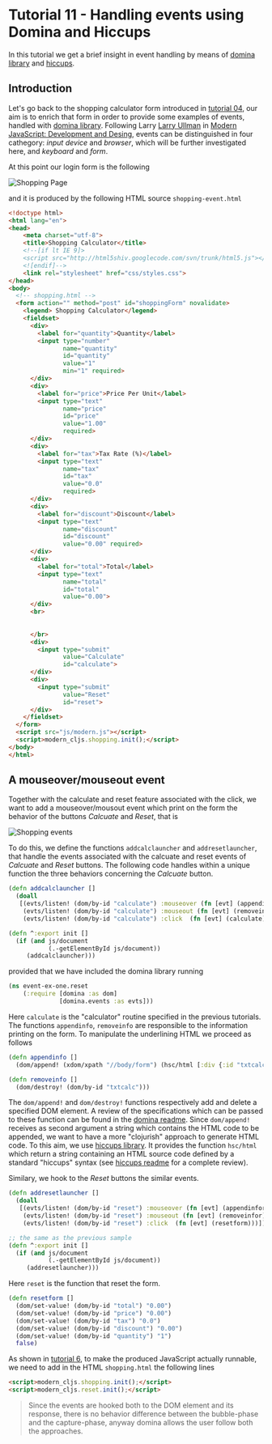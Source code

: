 # Tutorial 11 - Handling events using Domina and Hiccups

In this tutorial we get a brief insight in event handling by means of
[domina library][1] and [hiccups][2].

## Introduction

Let's go back to the shopping calculator form introduced in
[tutorial 04][3], our aim is to enrich that form in order to provide
some examples of events, handled with [domina library][1]. Following
Larry [Larry Ullman][5] in
[Modern JavaScript: Development and Desing][4], events can be
distinguished in four cathegory: *input device* and *browser*, which
will be further investigated here, and *keyboard* and *form*.

At this point our login form is the following 

![Shopping Page][6]

and it is produced by the following HTML source `shopping-event.html`

```html
<!doctype html>
<html lang="en">
<head>
    <meta charset="utf-8">
    <title>Shopping Calculator</title>
    <!--[if lt IE 9]>
    <script src="http://html5shiv.googlecode.com/svn/trunk/html5.js"></script>
    <![endif]-->
    <link rel="stylesheet" href="css/styles.css">
</head>
<body>
  <!-- shopping.html -->
  <form action="" method="post" id="shoppingForm" novalidate>
    <legend> Shopping Calculator</legend>
    <fieldset>
      <div>
        <label for="quantity">Quantity</label>
        <input type="number"
               name="quantity"
               id="quantity"
               value="1"
               min="1" required>
      </div>
      <div>
        <label for="price">Price Per Unit</label>
        <input type="text"
               name="price"
               id="price"
               value="1.00"
               required>
      </div>
      <div>
        <label for="tax">Tax Rate (%)</label>
        <input type="text"
               name="tax"
               id="tax"
               value="0.0"
               required>
      </div>
      <div>
        <label for="discount">Discount</label>
        <input type="text"
               name="discount"
               id="discount"
               value="0.00" required>
      </div>
      <div>
        <label for="total">Total</label>
        <input type="text"
               name="total"
               id="total"
               value="0.00">
      </div>			
	  <br>
	
	
      </br>
      <div>
        <input type="submit"
               value="Calculate"
               id="calculate">
      </div>
      <div>
        <input type="submit"
               value="Reset"
               id="reset">
      </div>
    </fieldset>
  </form>
  <script src="js/modern.js"></script>
  <script>modern_cljs.shopping.init();</script>
</body>
</html>
```


## A mouseover/mouseout event

Together with the calculate and reset feature associated with the
click, we want to add a mouseover/mousout event which print on the
form the behavior of the buttons *Calcuate* and *Reset*, that is

![Shopping events][7]

To do this, we define the functions `addcalclauncher` and
`addresetlauncher`, that handle the events associated with the
calcuate and reset events of *Calcuate* and *Reset* buttons. The
following code handles within a unique function the three
behaviors concerning the *Calcuate* button.

```clj
(defn addcalclauncher []
  (doall
   [(evts/listen! (dom/by-id "calculate") :mouseover (fn [evt] (appendinfo)))
    (evts/listen! (dom/by-id "calculate") :mouseout (fn [evt] (removeinfo)))
    (evts/listen! (dom/by-id "calculate") :click  (fn [evt] (calculate)))]))

(defn ^:export init []
  (if (and js/document
           (.-getElementById js/document))
     (addcalclauncher)))
```

provided that we have included the domina library running

```clj
(ns event-ex-one.reset
	(:require [domina :as dom]
	          [domina.events :as evts]))
```

Here `calculate` is the "calculator" routine specified in the previous
tutorials. The functions `appendinfo`, `removeinfo` are responsible to
the information printing on the form. To manipulate the underlining
HTML we proceed as follows

```cljs
(defn appendinfo []
  (dom/append! (xdom/xpath "//body/form") (hsc/html [:div {:id "txtcalc"} "Click to calculate"])))

(defn removeinfo []
  (dom/destroy! (dom/by-id "txtcalc")))
```

The `dom/append!` and `dom/destroy!` functions respectively add and
delete a specified DOM element. A review of the specifications which
can be passed to these function can be found in the
[domina readme][1]. Since `dom/append!` receives as second argument a
string which contains the HTML code to be appended, we want to have a
more "clojurish" approach to generate HTML code. To this aim, we use
[hiccups library][2]. It provides the function `hsc/html` which
return a string containing an HTML source code defined by a standard
"hiccups" syntax (see [hiccups readme][2] for a complete review).

Similary, we hook to the *Reset* buttons the similar events.

```clj
(defn addresetlauncher []
  (doall
   [(evts/listen! (dom/by-id "reset") :mouseover (fn [evt] (appendinfor)))
    (evts/listen! (dom/by-id "reset") :mouseout (fn [evt] (removeinfor)))
    (evts/listen! (dom/by-id "reset") :click  (fn [evt] (resetform)))]))

;; the same as the previous sample
(defn ^:export init []
  (if (and js/document
           (.-getElementById js/document))
     (addresetlauncher)))
```

Here `reset` is the function that reset the form.

```clj
(defn resetform []
  (dom/set-value! (dom/by-id "total") "0.00")
  (dom/set-value! (dom/by-id "price") "0.00")
  (dom/set-value! (dom/by-id "tax") "0.0")
  (dom/set-value! (dom/by-id "discount") "0.00")
  (dom/set-value! (dom/by-id "quantity") "1")  
  false)
```

As shown in [tutorial 6][8], to make the produced JavaScript actually
runnable, we need to add in the HTML `shopping.html` the following
lines

```HTML
<script>modern_cljs.shopping.init();</script>
<script>modern_cljs.reset.init();</script>
```

> Since the events are hooked both to the DOM element and its
> response, there is no behavior difference between the bubble-phase
> and the capture-phase, anyway domina allows the user follow both the
> approaches.





[1]: https://github.com/levand/domina
[2]: https://github.com/teropa/hiccups
[3]: https://github.com/magomimmo/modern-cljs/blob/master/doc/tutorial-04.md
[4]: http://www.larryullman.com/books/modern-javascript-develop-and-design/
[5]: http://www.larryullman.com/
[6]: https://raw.github.com/magomimmo/modern-cljs/tut-11/doc/images/form-idle.png
[7]: https://raw.github.com/magomimmo/modern-cljs/tut-11/doc/images/form-events.png
[8]: https://github.com/magomimmo/modern-cljs/blob/master/doc/tutorial-06.md

